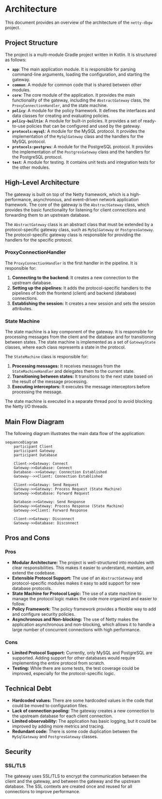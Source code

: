 # Architecture

This document provides an overview of the architecture of the `netty-dbgw` project.

## Project Structure

The project is a multi-module Gradle project written in Kotlin. It is structured as follows:

*   **`app`**: The main application module. It is responsible for parsing command-line arguments, loading the configuration, and starting the gateway.
*   **`common`**: A module for common code that is shared between other modules.
*   **`core`**: The core module of the application. It provides the main functionality of the gateway, including the `AbstractGateway` class, the `ProxyConnectionHandler`, and the state machine.
*   **`policy`**: A module for the policy framework. It defines the interfaces and data classes for creating and evaluating policies.
*   **`policy-builtin`**: A module for built-in policies. It provides a set of ready-to-use policies that can be configured and used by the gateway.
*   **`protocols:mysql`**: A module for the MySQL protocol. It provides the implementation of the `MySqlGateway` class and the handlers for the MySQL protocol.
*   **`protocols:postgres`**: A module for the PostgreSQL protocol. It provides the implementation of the `PostgresGateway` class and the handlers for the PostgreSQL protocol.
*   **`test`**: A module for testing. It contains unit tests and integration tests for the other modules.

## High-Level Architecture

The gateway is built on top of the Netty framework, which is a high-performance, asynchronous, and event-driven network application framework. The core of the gateway is the `AbstractGateway` class, which provides the basic functionality for listening for client connections and forwarding them to an upstream database.

The `AbstractGateway` class is an abstract class that must be extended by a protocol-specific gateway class, such as `MySqlGateway` or `PostgresGateway`. The protocol-specific gateway class is responsible for providing the handlers for the specific protocol.

### ProxyConnectionHandler

The `ProxyConnectionHandler` is the first handler in the pipeline. It is responsible for:

1.  **Connecting to the backend:** It creates a new connection to the upstream database.
2.  **Setting up the pipelines:** It adds the protocol-specific handlers to the pipelines of both the frontend (client) and backend (database) connections.
3.  **Establishing the session:** It creates a new session and sets the session attributes.

### State Machine

The state machine is a key component of the gateway. It is responsible for processing messages from the client and the database and for transitioning between states. The state machine is implemented as a set of `GatewayState` classes, where each class represents a state in the protocol.

The `StateMachine` class is responsible for:

1.  **Processing messages:** It receives messages from the `StateMachineHandler` and delegates them to the current state.
2.  **Transitioning between states:** It transitions to the next state based on the result of the message processing.
3.  **Executing interceptors:** It executes the message interceptors before processing the message.

The state machine is executed in a separate thread pool to avoid blocking the Netty I/O threads.

## Main Flow Diagram

The following diagram illustrates the main data flow of the application:

```mermaid
sequenceDiagram
    participant Client
    participant Gateway
    participant Database

    Client->>Gateway: Connect
    Gateway->>Database: Connect
    Database-->>Gateway: Connection Established
    Gateway-->>Client: Connection Established

    Client->>Gateway: Send Request
    Gateway->>Gateway: Process Request (State Machine)
    Gateway->>Database: Forward Request

    Database->>Gateway: Send Response
    Gateway->>Gateway: Process Response (State Machine)
    Gateway->>Client: Forward Response

    Client->>Gateway: Disconnect
    Gateway->>Database: Disconnect
```

## Pros and Cons

### Pros

*   **Modular Architecture:** The project is well-structured into modules with clear responsibilities. This makes it easier to understand, maintain, and extend the codebase.
*   **Extensible Protocol Support:** The use of an `AbstractGateway` and protocol-specific modules makes it easy to add support for new database protocols.
*   **State Machine for Protocol Logic:** The use of a state machine to manage the protocol logic makes the code more organized and easier to follow.
*   **Policy Framework:** The policy framework provides a flexible way to add and configure security policies.
*   **Asynchronous and Non-blocking:** The use of Netty makes the application asynchronous and non-blocking, which allows it to handle a large number of concurrent connections with high performance.

### Cons

*   **Limited Protocol Support:** Currently, only MySQL and PostgreSQL are supported. Adding support for other databases would require implementing the entire protocol from scratch.
*   **Testing:** While there are some tests, the test coverage could be improved, especially for the protocol-specific logic.

## Technical Debt

*   **Hardcoded values:** There are some hardcoded values in the code that could be moved to configuration files.
*   **Lack of connection pooling:** The gateway creates a new connection to the upstream database for each client connection.
*   **Limited observability:** The application has basic logging, but it could be improved by adding more metrics and tracing.
*   **Redundant code:** There is some code duplication between the `MySqlGateway` and `PostgresGateway` classes.

## Security

### SSL/TLS

The gateway uses SSL/TLS to encrypt the communication between the client and the gateway, and between the gateway and the upstream database. The SSL contexts are created once and reused for all connections to improve performance.
